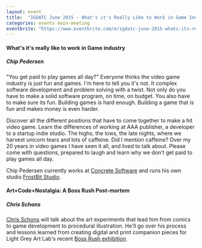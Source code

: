 ```yaml
---
layout: event
title:  "IGDATC June 2015 - What's it's Really Like to Work in Game Industry"
categories: events main-meeting
eventbrite: "https://www.eventbrite.com/e/igdatc-june-2015-whats-its-really-like-to-work-in-game-industry-tickets-17158112376?aff=ebdsoporgprofile"
---
```


#### What's it's really like to work in Game industry
##### Chip Pedersen

"You get paid to play games all day?" Everyone thinks the video game industry is just fun and games. I'm here to tell you it's not. It complex software development and problem solving with a twist. Not only do you have to make a solid software program, on time, on budget. You also have to make sure its fun. Building games is hard enough. Building a game that is fun and makes money is even harder.

Discover all the different positions that have to come together to make a hit video game. Learn the differences of working at AAA publisher, a developer to a startup indie studio. The highs, the lows, the late nights, where we harvest unicorn tears and lots of caffeine. Did I mention caffeine? Over my 20 years in video games I have seen it all, and lived to talk about. Please come with questions, prepared to laugh and learn why we don't get paid to play games all day.

Chip Pedersen currently works at [Concrete Software](http://www.concretesoftware.com/) and runs his own studio [FrostBit Studio](http://www.frostbitstudio.com/).


#### Art+Code+Nostalgia: A Boss Rush Post-mortem
##### Chris Schons

[Chris Schons](http://cschons.com/) will talk about the art experiments that lead him from comics to game development to procedural illustration. He'll go over his process and lessons learned from creating digital and print companion pieces for Light Grey Art Lab's recent [Boss Rush exhibition](http://lightgreyartlab.com/2015-exhibitions/#/boss-rush/).

